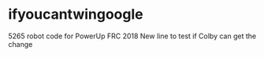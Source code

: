 # ifyoucantwingoogle
5265 robot code for PowerUp FRC 2018
New line to test if Colby can get the change
